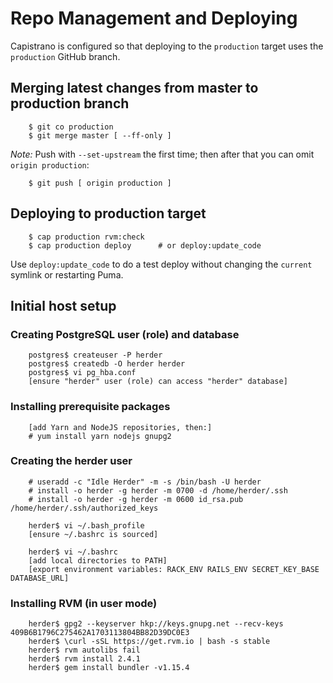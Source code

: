 # Repo Management and Deploying

Capistrano is configured so that deploying to the `production` target uses the `production` GitHub branch.

## Merging latest changes from master to production branch

        $ git co production
        $ git merge master [ --ff-only ]

_Note:_ Push with `--set-upstream` the first time; then after that you can omit `origin production`:

        $ git push [ origin production ]

## Deploying to production target

        $ cap production rvm:check
        $ cap production deploy      # or deploy:update_code

Use `deploy:update_code` to do a test deploy without changing the `current` symlink or restarting Puma.

## Initial host setup

### Creating PostgreSQL user (role) and database

        postgres$ createuser -P herder
        postgres$ createdb -O herder herder
        postgres$ vi pg_hba.conf
        [ensure "herder" user (role) can access "herder" database]

### Installing prerequisite packages

        [add Yarn and NodeJS repositories, then:]
        # yum install yarn nodejs gnupg2

### Creating the herder user

        # useradd -c "Idle Herder" -m -s /bin/bash -U herder
        # install -o herder -g herder -m 0700 -d /home/herder/.ssh
        # install -o herder -g herder -m 0600 id_rsa.pub /home/herder/.ssh/authorized_keys

        herder$ vi ~/.bash_profile
        [ensure ~/.bashrc is sourced]

        herder$ vi ~/.bashrc
        [add local directories to PATH]
        [export environment variables: RACK_ENV RAILS_ENV SECRET_KEY_BASE DATABASE_URL]

### Installing RVM (in user mode)

        herder$ gpg2 --keyserver hkp://keys.gnupg.net --recv-keys 409B6B1796C275462A1703113804BB82D39DC0E3
        herder$ \curl -sSL https://get.rvm.io | bash -s stable
        herder$ rvm autolibs fail
        herder$ rvm install 2.4.1
        herder$ gem install bundler -v1.15.4

